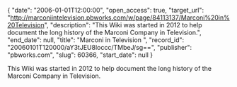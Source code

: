 {
  "date": "2006-01-01T12:00:00", 
  "open_access": true, 
  "target_url": "http://marconiintelevision.pbworks.com/w/page/84113137/Marconi%20in%20Television", 
  "description": "This Wiki was started in 2012 to help document the long history of the Marconi Company in Television.", 
  "end_date": null, 
  "title": "Marconi in Television ", 
  "record_id": "20060101T120000/aY3tJEU8loccc/TMbeJ/sg==", 
  "publisher": "pbworks.com", 
  "slug": 60366, 
  "start_date": null
}

This Wiki was started in 2012 to help document the long history of the Marconi Company in Television.